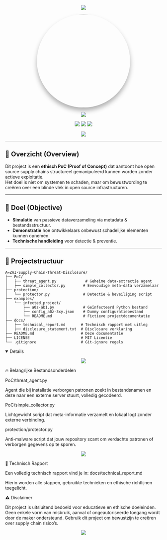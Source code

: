 <p align="center">
  <img src="https://readme-typing-svg.herokuapp.com?font=Fira+Code&size=24&duration=4000&pause=500&color=00FFFF&center=true&vCenter=true&width=800&lines=🔰+A∞ZAI+Structural+Threat+Model+Report;⚠️+Ethical+Disclosure+Active;🌐+Supply+Chain+Integrity+Matters">
</p>

<p align="center">
  <img src="https://github.com/a0zai.png" width="300" style="border-radius: 50%; box-shadow: 0px 10px 15px rgba(0, 0, 0, 0.3);">
</p>
<p align="center">
  <a href="https://github.com/a0zai/A∞ZAI-Supply-Chain-Threat-Disclosure">
      <img src="https://img.shields.io/badge/-A∞ZAI_SUPPLY_CHAIN_THREAT-000000?style=for-the-badge&logo=github&logoColor=white">
  </a>
</p>

<p align="center">
  <img src="https://img.shields.io/badge/ETHICAL-PoC-blue?style=for-the-badge">
  <img src="https://img.shields.io/badge/SECURITY-AWARENESS-red?style=for-the-badge">
  <img src="https://img.shields.io/badge/SUPPLY_CHAIN-THREAT-black?style=for-the-badge">
</p>

<p align="center">
  <img src="https://readme-typing-svg.herokuapp.com?font=Fira+Code&duration=3000&pause=500&color=F6C400&center=true&vCenter=true&width=1000&lines=⚠️+Supply+Chain+Vulnerability+Simulation;A∞ZAI+Threat+Awareness+PoC">
</p>

---

## 🧩 Overzicht (Overview)

Dit project is een **ethisch PoC (Proof of Concept)** dat aantoont hoe open source supply chains structureel gemanipuleerd kunnen worden zonder actieve exploitatie.  
Het doel is niet om systemen te schaden, maar om bewustwording te creëren over een blinde vlek in open source infrastructuren.

---

## 🚀 Doel (Objective)

- **Simulatie** van passieve dataverzameling via metadata & bestandsstructuur.
- **Demonstratie** hoe ontwikkelaars onbewust schadelijke elementen kunnen opnemen.
- **Technische handleiding** voor detectie & preventie.

---

## 📂 Projectstructuur

```plaintext
A∞ZAI-Supply-Chain-Threat-Disclosure/
├── PoC/
│   ├── threat_agent.py             # Geheime data-extractie agent
│   ├── simple_collector.py        # Eenvoudige meta-data verzamelaar
├── protection/
│   └── protector.py               # Detectie & beveiliging script
├── examples/
│   └── infected_project/
│       ├── a0z-ab1.py             # Geïnfecteerd Python bestand
│       ├── config_a0z-3xy.json    # Dummy configuratiebestand
│       └── README.md              # Fictieve projectdocumentatie
├── docs/
│   ├── technical_report.md       # Technisch rapport met uitleg
│   ├── disclosure_statement.txt  # Disclosure verklaring
├── README.md                     # Deze documentatie
├── LICENSE                       # MIT Licentie
└── .gitignore                    # Git-ignore regels
```
<details open>
<p align="center">
  <img src="https://readme-typing-svg.herokuapp.com?font=Fira+Code&duration=4000&pause=500&color=F6C400&center=true&vCenter=true&width=1000&lines=📡+Monitoring+Supply+Chain+Risks;🔍+Structural+Patterns+Analysis;🧬+A∞ZAI+Philosophy+Applied">
</p>


🔥 Belangrijke Bestandsonderdelen

PoC/threat_agent.py

Agent die bij installatie verborgen patronen zoekt in bestandsnamen en deze naar een externe server stuurt, volledig gecodeerd.

PoC/simple_collector.py

Lichtgewicht script dat meta-informatie verzamelt en lokaal logt zonder externe verbinding.

protection/protector.py

Anti-malware script dat jouw repository scant om verdachte patronen of verborgen gegevens op te sporen.
<p align="center">
  <img src="https://readme-typing-svg.herokuapp.com?font=Fira+Code&duration=4000&pause=500&color=FF00FF&center=true&vCenter=true&width=1000&lines=🌌+No+Hidden+Code+Here;🔬+Only+Structural+Awareness;🤖+Proof+Of+Concept+Validated">
</p>



📜 Technisch Rapport

Een volledig technisch rapport vind je in:
docs/technical_report.md

Hierin worden alle stappen, gebruikte technieken en ethische richtlijnen toegelicht.


⚠️ Disclaimer

Dit project is uitsluitend bedoeld voor educatieve en ethische doeleinden.
Geen enkele vorm van misbruik, aanval of ongeautoriseerde toegang wordt door de maker ondersteund.
Gebruik dit project om bewustzijn te creëren over supply chain risico’s.

<p align="center">
  <img src="https://readme-typing-svg.herokuapp.com?size=30&duration=3000&pause=500&color=FF4500&center=true&vCenter=true&width=900&lines=🧬+A∞ZAI+Supply+Chain+Threat+PoC+Active;🌬️+Cybersecurity+Starts+With+Awareness">
</p>


